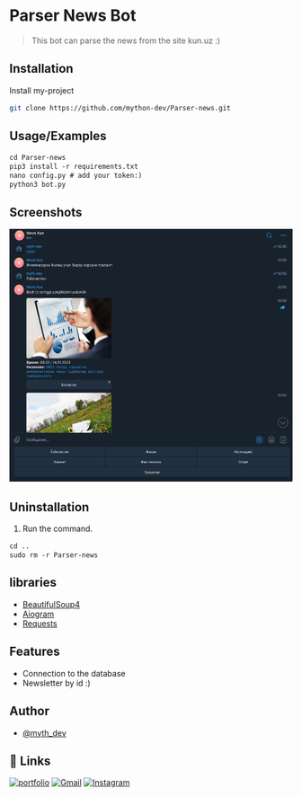
# Parser News Bot

>This bot can parse the news from the site kun.uz :)


## Installation

Install my-project
```bash
git clone https://github.com/mython-dev/Parser-news.git
```

## Usage/Examples

```python3
cd Parser-news
pip3 install -r requirements.txt
nano config.py # add your token:)
python3 bot.py
```
    

## Screenshots

<p align="center">

<img src="https://github.com/mython-dev/Parser-news/blob/main/screenshot/bot.png" width="550" height="450">

</p>

## Uninstallation

1. Run the command.

```
cd ..
sudo rm -r Parser-news
```
    
## libraries

- [BeautifulSoup4](https://pypi.org/project/beautifulsoup4/)
- [Aiogram](https://pypi.org/project/aiogram/)
- [Requests](https://pypi.org/project/requests/)

## Features

- Connection to the database
- Newsletter by id :)

## Author

- [@myth_dev](https://t.me/myth_dev)

## 🔗 Links
[![portfolio](https://img.shields.io/badge/Telegram-2CA5E0?style=for-the-badge&logo=telegram&logoColor=white)](https://github.com/mython-dev)
[![Gmail](https://img.shields.io/badge/Gmail-D14836?style=for-the-badge&logo=gmail&logoColor=white)](mailto:miton0030@gmail.com)
[![Instagram](https://img.shields.io/badge/mython_dev-E4405F?style=for-the-badge&logo=instagram&logoColor=white)](https://instagram.com/mython_dev)
